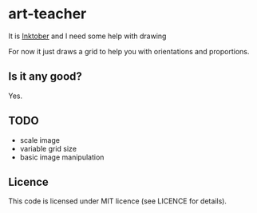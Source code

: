 # art-teacher

It is [Inktober](https://www.google.dk/search?q=inktober) and I need some help with drawing

For now it just draws a grid to help you with orientations and proportions.

## Is it any good?

Yes.

## TODO

- scale image
- variable grid size
- basic image manipulation

## Licence

This code is licensed under MIT licence (see LICENCE for details).
